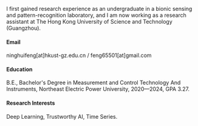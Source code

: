 
I first gained research experience as an undergraduate in a bionic sensing and pattern-recognition laboratory, and I am now working as a research assistant at The Hong Kong University of Science and Technology (Guangzhou).

#### Email
ninghuifeng[at]hkust-gz.edu.cn / feng65501[at]gmail.com
#### Education
B.E., Bachelor's Degree in Measurement and Control Technology And Instruments, Northeast Electric Power University, 2020—2024, GPA 3.27.

#### Research Interests
Deep Learning, Trustworthy AI, Time Series.

